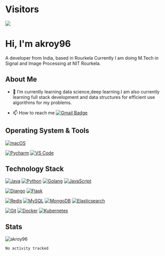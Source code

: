 

# Visitors

[![](https://el-psy-congroo-counter.glitch.me/count.svg)](https://glitch.com/~el-psy-congroo-counter)

# Hi, I'm akroy96

A developer from India, based in Rourkela
Currently I am doing M.Tech in Signal and Image Processing at NIT Rourkela.

## About Me

- 🌱 I’m currently learning data science,deep learning.I am also currently learning full stack development and data structures for efficient use algorithms for my problems.

- 📫 How to reach me [![Gmail Badge](https://img.shields.io/badge/-gmail-c14438?style=for-the-badge&logo=Gmail&logoColor=ffffff)](mailto:akashkumarroy1096@gmail.com) 

## Operating System & Tools

[![macOS](https://img.shields.io/badge/macOS-Mojave-292e33?style=flat-square&logo=apple&logoColor=ffffff)](https://www.apple.com/macos/mojave/)


[![Pycharm](https://img.shields.io/badge/IDE-PyCharm-yellow?style=flat-square&logo=JetBrains)](https://www.jetbrains.com/pycharm/)
[![VS Code](https://img.shields.io/badge/IDE-VSCode-%23007ACC?style=flat-square&logo=Visual-studio-code)](https://code.visualstudio.com/)

## Technology Stack

[![Java](https://img.shields.io/badge/-Java-3776AB?style=flat-square&logo=python&logoColor=ffffff)](https://www.java.com/en/)
[![Python](https://img.shields.io/badge/-Python-3776AB?style=flat-square&logo=python&logoColor=ffffff)](https://www.python.org/)
[![Golang](https://img.shields.io/badge/-Golang-00ADD8?style=flat-square&logo=go&logoColor=ffffff)](https://golang.org/)
[![JavaScript](https://img.shields.io/badge/-JavaScript-%23F7DF1C?style=flat-square&logo=javascript&logoColor=000000&labelColor=%23F7DF1C&color=%23FFCE5A)](https://www.javascript.com/)

[![Django](https://img.shields.io/badge/-Django-092E20?style=flat-square&logo=Django&logoColor=ffffff)](https://www.djangoproject.com/)
[![Flask](https://img.shields.io/badge/-Flask-000000?style=flat-square&logo=Flask&logoColor=ffffff)](https://flask.palletsprojects.com/)

[![Redis](https://img.shields.io/badge/-Redis-DC382D?style=flat-square&logo=Redis&logoColor=ffffff)](https://redis.io/)
[![MySQL](https://img.shields.io/badge/-MySQL-4479A1?style=flat-square&logo=MySQL&logoColor=ffffff)](https://www.mysql.com/)
[![MongoDB](https://img.shields.io/badge/-MongoDB-47A248?style=flat-square&logo=MongoDB&logoColor=ffffff)](https://www.mongodb.com/)
[![Elasticsearch](https://img.shields.io/badge/-Elasticsearch-005571?style=flat-square&logo=Elasticsearch&logoColor=ffffff)](https://www.elastic.co/)


[![Git](https://img.shields.io/badge/-Git-%23F05032?style=flat-square&logo=git&logoColor=%23ffffff)](https://git-scm.com/)
[![Docker](https://img.shields.io/badge/-Docker-2496ED?style=flat-square&logo=docker&logoColor=ffffff)](https://www.docker.com/)
[![Kubernetes](https://img.shields.io/badge/-Kubernetes-326CE5?style=flat-square&logo=Kubernetes&logoColor=ffffff)](https://kubernetes.io/)

## Stats

<p><img src="https://github-readme-stats.vercel.app/api?username=akroy96&show_icons=true&theme=dracula" alt="akroy96" /></p>

<!--START_SECTION:waka-->

```text
No activity tracked
```

<!--END_SECTION:waka-->

<!--
**akroy96/akroy96** is a ✨ _special_ ✨ repository because its `README.md` (this file) appears on your GitHub profile.

Here are some ideas to get you started:

- 🔭 I’m currently working on ...
- 🌱 I’m currently learning ...
- 👯 I’m looking to collaborate on ...
- 🤔 I’m looking for help with ...
- 💬 Ask me about ...
- 📫 How to reach me: ...
- 😄 Pronouns: ...
- ⚡ Fun fact: ...
-->


<!-- ![visitors](https://visitor-badge.glitch.me/badge?page_id=page.id) -->

<!-- <img height="180em" src="https://github-readme-stats.vercel.app/api?username=akroy96&show_icons=true&hide_border=true&&count_private=true&include_all_commits=true" />  -->
<!-- START_SECTION:waka
END_SECTION:waka -->

<!-- - 👋 Hi, I’m @akroy96 -->

<!-- 👀 I’m interested in software development for real world impactful applications.
🌱 I’m currently learning data science,deep learning.I am also currently learning full stack development and data structures for efficient use algorithms for my problems. -->

<!-- ✅ My current skills -

0️⃣GENERAL PROGRAMMING
C++,Java,Javascript,SQL,R,Python,
HTML5,CSS3,Bootstrap,Typescript,
Nodejs,AJAX,linux cmd line

1️⃣DATABASES
Redis,MongoDB,Postgres

2️⃣OPERATING SYSTEMS
MacOS,Windows

3️⃣SOFTWARES
VSCode,Google
colab,SpyderIDE,Rstudio,Anaconda,
IntelliJIDEA,Pycharm

- - 💞️ I’m looking to collaborate on personal or fun software development projects .Also I am open to remote jobs relating to software development,machine learning and web development projects.
- 📫 How to reach me ➡️akashkumarroy1096@gmail.com -->




<!-- ## Stargazers over time

[![Stargazers over time](https://starchart.cc/anmol098/waka-readme-stats.svg)](https://starchart.cc/akroy96/waka-readme-stats)
 -->
